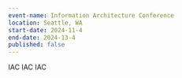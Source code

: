 ```yaml
---
event-name: Information Architecture Conference
location: Seattle, WA
start-date: 2024-11-4
end-date: 2024-13-4
published: false
---
```


IAC IAC IAC